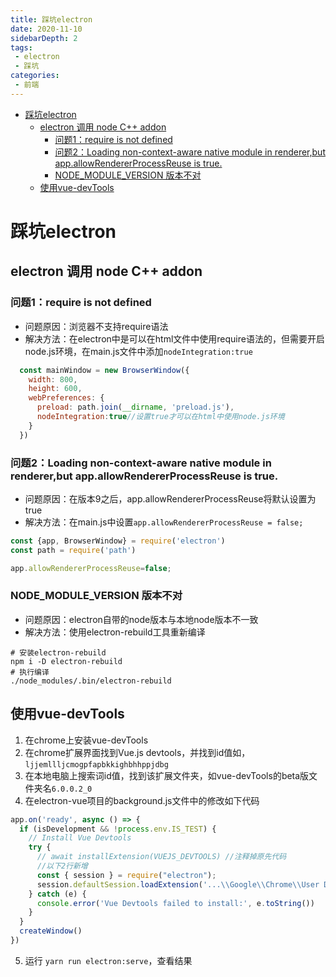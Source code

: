 ```yaml
---
title: 踩坑electron
date: 2020-11-10
sidebarDepth: 2
tags:
 - electron
 - 踩坑
categories:
 - 前端
---
```

- [踩坑electron](#踩坑electron)
  - [electron 调用 node C++ addon](#electron-调用-node-c-addon)
    - [问题1：require is not defined](#问题1require-is-not-defined)
    - [问题2：Loading non-context-aware native module in renderer,but app.allowRendererProcessReuse is true.](#问题2loading-non-context-aware-native-module-in-rendererbut-appallowrendererprocessreuse-is-true)
    - [NODE_MODULE_VERSION 版本不对](#node_module_version-版本不对)
  - [使用vue-devTools](#使用vue-devtools)
# 踩坑electron
## electron 调用 node C++ addon
### 问题1：require is not defined
- 问题原因：浏览器不支持require语法
- 解决方法：在electron中是可以在html文件中使用require语法的，但需要开启node.js环境，在main.js文件中添加`nodeIntegration:true`
```javascript
  const mainWindow = new BrowserWindow({
    width: 800,
    height: 600,
    webPreferences: {
      preload: path.join(__dirname, 'preload.js'),
      nodeIntegration:true//设置true才可以在html中使用node.js环境
    }
  })
```
### 问题2：Loading non-context-aware native module in renderer,but app.allowRendererProcessReuse is true.
- 问题原因：在版本9之后，app.allowRendererProcessReuse将默认设置为true
- 解决方法：在main.js中设置`app.allowRendererProcessReuse = false;`
```javascript
const {app, BrowserWindow} = require('electron')
const path = require('path')

app.allowRendererProcessReuse=false;
```
### NODE_MODULE_VERSION 版本不对
- 问题原因：electron自带的node版本与本地node版本不一致
- 解决方法：使用electron-rebuild工具重新编译
```shellsession
# 安装electron-rebuild
npm i -D electron-rebuild
# 执行编译
./node_modules/.bin/electron-rebuild
```
## 使用vue-devTools
1. 在chrome上安装vue-devTools
2. 在chrome扩展界面找到Vue.js devtools，并找到id值如，`ljjemllljcmogpfapbkkighbhhppjdbg`
3. 在本地电脑上搜索词id值，找到该扩展文件夹，如vue-devTools的beta版文件夹名`6.0.0.2_0`
4. 在electron-vue项目的background.js文件中的修改如下代码
```javascript
app.on('ready', async () => {
  if (isDevelopment && !process.env.IS_TEST) {
    // Install Vue Devtools
    try {
      // await installExtension(VUEJS_DEVTOOLS) //注释掉原先代码
      //以下2行新增
      const { session } = require("electron");
      session.defaultSession.loadExtension('...\\Google\\Chrome\\User Data\\Default\\Extensions\\ljjemllljcmogpfapbkkighbhhppjdbg\\6.0.0.2_0');//引号内是vue-devTools扩展地址
    } catch (e) {
      console.error('Vue Devtools failed to install:', e.toString())
    }
  }
  createWindow()
})
```
5. 运行 `yarn run electron:serve`，查看结果
